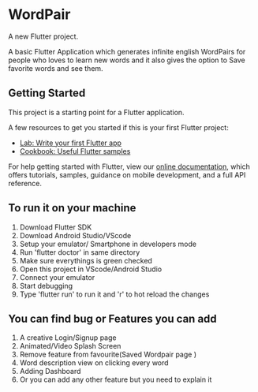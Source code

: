 # WordPair

A new Flutter project.

A basic Flutter Application which generates infinite english WordPairs for people who loves to learn new words and it also gives the option to Save favorite words and see them.

## Getting Started

This project is a starting point for a Flutter application.

A few resources to get you started if this is your first Flutter project:

- [Lab: Write your first Flutter app](https://flutter.dev/docs/get-started/codelab)
- [Cookbook: Useful Flutter samples](https://flutter.dev/docs/cookbook)

For help getting started with Flutter, view our
[online documentation](https://flutter.dev/docs), which offers tutorials,
samples, guidance on mobile development, and a full API reference.

## To run it on your machine
1) Download Flutter SDK
2) Download Android Studio/VScode
3) Setup your emulator/ Smartphone in developers mode
3) Run 'flutter doctor' in same directory
4) Make sure everythings is green checked
5) Open this project in VScode/Android Studio
6) Connect your emulator
7) Start debugging
8) Type 'flutter run' to run it and 'r' to hot reload the changes

## You can find bug or Features you can add
1) A creative Login/Signup page
2) Animated/Video Splash Screen
3) Remove feature from favourite(Saved Wordpair page )
4) Word description view on clicking every word
5) Adding Dashboard
6) Or you can add any other feature but you need to explain it
